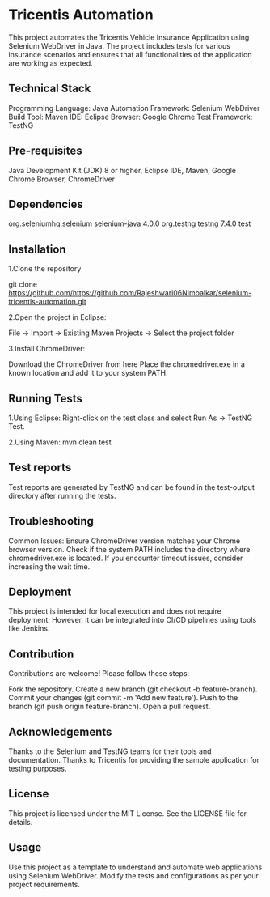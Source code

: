# Tricentis Automation

This project automates the Tricentis Vehicle Insurance Application using Selenium WebDriver in Java. The project includes tests for various insurance scenarios and ensures that all functionalities of the application are working as expected.
## Technical Stack

Programming Language: Java
Automation Framework: Selenium WebDriver
Build Tool: Maven
IDE: Eclipse
Browser: Google Chrome
Test Framework: TestNG


## Pre-requisites

Java Development Kit (JDK) 8 or higher,
Eclipse IDE,
Maven,
Google Chrome Browser,
ChromeDriver
## Dependencies

<dependencies>
    <dependency>
        <groupId>org.seleniumhq.selenium</groupId>
        <artifactId>selenium-java</artifactId>
        <version>4.0.0</version>
    </dependency>
    <dependency>
        <groupId>org.testng</groupId>
        <artifactId>testng</artifactId>
        <version>7.4.0</version>
        <scope>test</scope>
    </dependency>
</dependencies>

## Installation

1.Clone the repository

git clone https://github.com/https://github.com/Rajeshwari06Nimbalkar/selenium-tricentis-automation.git

2.Open the project in Eclipse:

File -> Import -> Existing Maven Projects -> Select the project folder    

3.Install ChromeDriver:

Download the ChromeDriver from here
Place the chromedriver.exe in a known location and add it to your system PATH.
## Running Tests

1.Using Eclipse:
Right-click on the test class and select Run As -> TestNG Test.

2.Using Maven:
mvn clean test

## Test reports

Test reports are generated by TestNG and can be found in the test-output directory after running the tests.
## Troubleshooting

Common Issues:
Ensure ChromeDriver version matches your Chrome browser version.
Check if the system PATH includes the directory where chromedriver.exe is located.
If you encounter timeout issues, consider increasing the wait time.
## Deployment

This project is intended for local execution and does not require deployment. However, it can be integrated into CI/CD pipelines using tools like Jenkins.


## Contribution

Contributions are welcome! Please follow these steps:

Fork the repository.
Create a new branch (git checkout -b feature-branch).
Commit your changes (git commit -m 'Add new feature').
Push to the branch (git push origin feature-branch).
Open a pull request.


## Acknowledgements

Thanks to the Selenium and TestNG teams for their tools and documentation.
Thanks to Tricentis for providing the sample application for testing purposes.


## License

This project is licensed under the MIT License. See the LICENSE file for details.


## Usage

Use this project as a template to understand and automate web applications using Selenium WebDriver. Modify the tests and configurations as per your project requirements.

